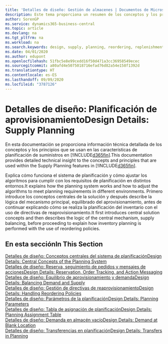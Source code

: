 ```yaml
---
title: 'Detalles de diseño: Gestión de almacenes | Documentos de Microsoft'
description: Este tema proporciona un resumen de los conceptos y los principios que se usan en las características de planificación de suministros en Business Central.
author: SorenGP
ms.service: dynamics365-business-central
ms.topic: article
ms.devlang: na
ms.tgt_pltfrm: na
ms.workload: na
ms.search.keywords: design, supply, planning, reordering, replenishment
ms.date: 04/01/2020
ms.author: edupont
ms.openlocfilehash: 51fbc5e8e99cedd16f50d471a3cc36958549ecec
ms.sourcegitcommit: a80afd4e5075018716efad76d82a54e158f1392d
ms.translationtype: HT
ms.contentlocale: es-ES
ms.lasthandoff: 09/09/2020
ms.locfileid: "3787126"
---
```

# <a name="design-details-supply-planning"></a><span data-ttu-id="290cd-103">Detalles de diseño: Planificación de aprovisionamiento</span><span class="sxs-lookup"><span data-stu-id="290cd-103">Design Details: Supply Planning</span></span>
<span data-ttu-id="290cd-104">En esta documentación se proporciona información técnica detallada de los conceptos y los principios que se usan en las características de planificación de suministros en [!INCLUDE[d365fin](includes/d365fin_md.md)].</span><span class="sxs-lookup"><span data-stu-id="290cd-104">This documentation provides detailed technical insight to the concepts and principles that are used within the Supply Planning features in [!INCLUDE[d365fin](includes/d365fin_md.md)].</span></span>  

<span data-ttu-id="290cd-105">Explica cómo funciona el sistema de planificación y cómo ajustar los algoritmos para cumplir con los requisitos de planificación en distintos entornos.</span><span class="sxs-lookup"><span data-stu-id="290cd-105">It explains how the planning system works and how to adjust the algorithms to meet planning requirements in different environments.</span></span> <span data-ttu-id="290cd-106">Primero introduce los conceptos centrales de la solución y después describe la lógica del mecanismo principal, equilibrado del aprovisionamiento, antes de continuar explicando cómo se realiza la planificación del inventario con el uso de directivas de reaprovisionamiento.</span><span class="sxs-lookup"><span data-stu-id="290cd-106">It first introduces central solution concepts and then describes the logic of the central mechanism, supply balancing, before proceeding to explain how inventory planning is performed with the use of reordering policies.</span></span>  

## <a name="in-this-section"></a><span data-ttu-id="290cd-107">En esta sección</span><span class="sxs-lookup"><span data-stu-id="290cd-107">In This Section</span></span>  
[<span data-ttu-id="290cd-108">Detalles de diseño: Conceptos centrales del sistema de planificación</span><span class="sxs-lookup"><span data-stu-id="290cd-108">Design Details: Central Concepts of the Planning System</span></span>](design-details-central-concepts-of-the-planning-system.md)  
[<span data-ttu-id="290cd-109">Detalles de diseño: Reserva, seguimiento de pedidos y mensajes de acciones</span><span class="sxs-lookup"><span data-stu-id="290cd-109">Design Details: Reservation, Order Tracking, and Action Messaging</span></span>](design-details-reservation-order-tracking-and-action-messaging.md)  
[<span data-ttu-id="290cd-110">Detalles de diseño: Equilibrio de aprovisionamiento y demanda</span><span class="sxs-lookup"><span data-stu-id="290cd-110">Design Details: Balancing Demand and Supply</span></span>](design-details-balancing-demand-and-supply.md)  
[<span data-ttu-id="290cd-111">Detalles de diseño: Gestión de directivas de reaprovisionamiento</span><span class="sxs-lookup"><span data-stu-id="290cd-111">Design Details: Handling Reordering Policies</span></span>](design-details-handling-reordering-policies.md)  
[<span data-ttu-id="290cd-112">Detalles de diseño: Parámetros de la planificación</span><span class="sxs-lookup"><span data-stu-id="290cd-112">Design Details: Planning Parameters</span></span>](design-details-planning-parameters.md)  
[<span data-ttu-id="290cd-113">Detalles de diseño: Tabla de asignación de planificación</span><span class="sxs-lookup"><span data-stu-id="290cd-113">Design Details: Planning Assignment Table</span></span>](design-details-planning-assignment-table.md)  
[<span data-ttu-id="290cd-114">Detalles de diseño: Demanda en almacén vacío</span><span class="sxs-lookup"><span data-stu-id="290cd-114">Design Details: Demand at Blank Location</span></span>](design-details-demand-at-blank-location.md)  
[<span data-ttu-id="290cd-115">Detalles de diseño: Transferencias en planificación</span><span class="sxs-lookup"><span data-stu-id="290cd-115">Design Details: Transfers in Planning</span></span>](design-details-transfers-in-planning.md)
